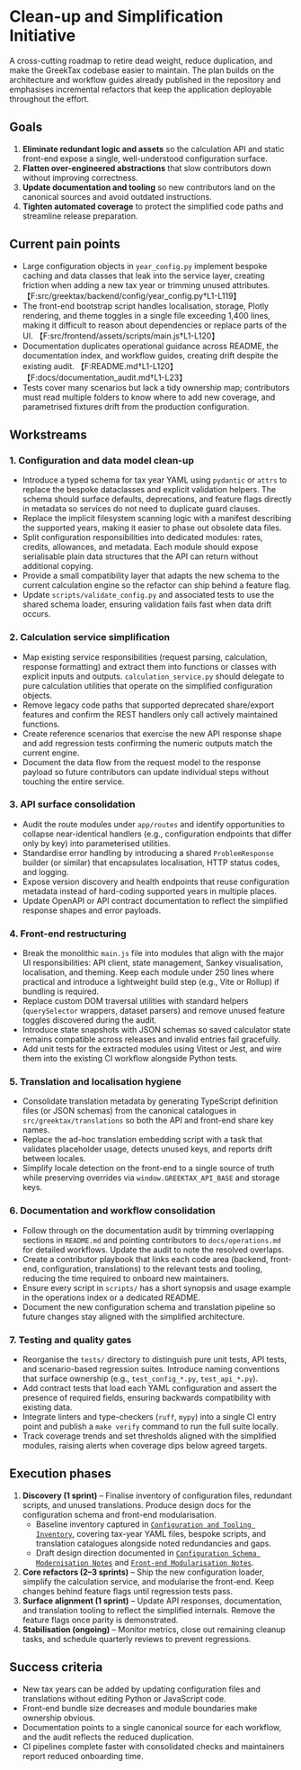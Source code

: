 # Clean-up and Simplification Initiative

A cross-cutting roadmap to retire dead weight, reduce duplication, and make the
GreekTax codebase easier to maintain. The plan builds on the architecture and
workflow guides already published in the repository and emphasises incremental
refactors that keep the application deployable throughout the effort.

## Goals

1. **Eliminate redundant logic and assets** so the calculation API and static
   front-end expose a single, well-understood configuration surface.
2. **Flatten over-engineered abstractions** that slow contributors down without
   improving correctness.
3. **Update documentation and tooling** so new contributors land on the
   canonical sources and avoid outdated instructions.
4. **Tighten automated coverage** to protect the simplified code paths and
   streamline release preparation.

## Current pain points

- Large configuration objects in `year_config.py` implement bespoke caching and
  data classes that leak into the service layer, creating friction when adding a
  new tax year or trimming unused attributes. 【F:src/greektax/backend/config/year_config.py†L1-L119】
- The front-end bootstrap script handles localisation, storage, Plotly
  rendering, and theme toggles in a single file exceeding 1,400 lines, making it
  difficult to reason about dependencies or replace parts of the UI. 【F:src/frontend/assets/scripts/main.js†L1-L120】
- Documentation duplicates operational guidance across README, the
  documentation index, and workflow guides, creating drift despite the existing
  audit. 【F:README.md†L1-L120】【F:docs/documentation_audit.md†L1-L23】
- Tests cover many scenarios but lack a tidy ownership map; contributors must
  read multiple folders to know where to add new coverage, and parametrised
  fixtures drift from the production configuration.

## Workstreams

### 1. Configuration and data model clean-up

- Introduce a typed schema for tax year YAML using `pydantic` or `attrs` to
  replace the bespoke dataclasses and explicit validation helpers. The schema
  should surface defaults, deprecations, and feature flags directly in metadata
  so services do not need to duplicate guard clauses.
- Replace the implicit filesystem scanning logic with a manifest describing the
  supported years, making it easier to phase out obsolete data files.
- Split configuration responsibilities into dedicated modules: rates, credits,
  allowances, and metadata. Each module should expose serialisable plain data
  structures that the API can return without additional copying.
- Provide a small compatibility layer that adapts the new schema to the current
  calculation engine so the refactor can ship behind a feature flag.
- Update `scripts/validate_config.py` and associated tests to use the shared
  schema loader, ensuring validation fails fast when data drift occurs.

### 2. Calculation service simplification

- Map existing service responsibilities (request parsing, calculation, response
  formatting) and extract them into functions or classes with explicit inputs
  and outputs. `calculation_service.py` should delegate to pure calculation
  utilities that operate on the simplified configuration objects.
- Remove legacy code paths that supported deprecated share/export features and
  confirm the REST handlers only call actively maintained functions.
- Create reference scenarios that exercise the new API response shape and add
  regression tests confirming the numeric outputs match the current engine.
- Document the data flow from the request model to the response payload so
  future contributors can update individual steps without touching the entire
  service.

### 3. API surface consolidation

- Audit the route modules under `app/routes` and identify opportunities to
  collapse near-identical handlers (e.g., configuration endpoints that differ
  only by key) into parameterised utilities.
- Standardise error handling by introducing a shared `ProblemResponse` builder
  (or similar) that encapsulates localisation, HTTP status codes, and logging.
- Expose version discovery and health endpoints that reuse configuration
  metadata instead of hard-coding supported years in multiple places.
- Update OpenAPI or API contract documentation to reflect the simplified
  response shapes and error payloads.

### 4. Front-end restructuring

- Break the monolithic `main.js` file into modules that align with the major UI
  responsibilities: API client, state management, Sankey visualisation,
  localisation, and theming. Keep each module under 250 lines where practical
  and introduce a lightweight build step (e.g., Vite or Rollup) if bundling is
  required.
- Replace custom DOM traversal utilities with standard helpers (`querySelector`
  wrappers, dataset parsers) and remove unused feature toggles discovered during
  the audit.
- Introduce state snapshots with JSON schemas so saved calculator state remains
  compatible across releases and invalid entries fail gracefully.
- Add unit tests for the extracted modules using Vitest or Jest, and wire them
  into the existing CI workflow alongside Python tests.

### 5. Translation and localisation hygiene

- Consolidate translation metadata by generating TypeScript definition files
  (or JSON schemas) from the canonical catalogues in `src/greektax/translations`
  so both the API and front-end share key names.
- Replace the ad-hoc translation embedding script with a task that validates
  placeholder usage, detects unused keys, and reports drift between locales.
- Simplify locale detection on the front-end to a single source of truth while
  preserving overrides via `window.GREEKTAX_API_BASE` and storage keys.

### 6. Documentation and workflow consolidation

- Follow through on the documentation audit by trimming overlapping sections in
  `README.md` and pointing contributors to `docs/operations.md` for detailed
  workflows. Update the audit to note the resolved overlaps.
- Create a contributor playbook that links each code area (backend, front-end,
  configuration, translations) to the relevant tests and tooling, reducing the
  time required to onboard new maintainers.
- Ensure every script in `scripts/` has a short synopsis and usage example in
  the operations index or a dedicated README.
- Document the new configuration schema and translation pipeline so future
  changes stay aligned with the simplified architecture.

### 7. Testing and quality gates

- Reorganise the `tests/` directory to distinguish pure unit tests, API tests,
  and scenario-based regression suites. Introduce naming conventions that
  surface ownership (e.g., `test_config_*.py`, `test_api_*.py`).
- Add contract tests that load each YAML configuration and assert the presence
  of required fields, ensuring backwards compatibility with existing data.
- Integrate linters and type-checkers (`ruff`, `mypy`) into a single CI entry
  point and publish a `make verify` command to run the full suite locally.
- Track coverage trends and set thresholds aligned with the simplified modules,
  raising alerts when coverage dips below agreed targets.

## Execution phases

1. **Discovery (1 sprint)** – Finalise inventory of configuration files,
   redundant scripts, and unused translations. Produce design docs for the
   configuration schema and front-end modularisation.
   - Baseline inventory captured in
     [`Configuration and Tooling Inventory`](reference/configuration_inventory.md),
     covering tax-year YAML files, bespoke scripts, and translation catalogues
     alongside noted redundancies and gaps.
   - Draft design direction documented in
     [`Configuration Schema Modernisation Notes`](reference/config_schema_design_notes.md)
     and [`Front-end Modularisation Notes`](reference/frontend_modularisation_notes.md).
2. **Core refactors (2–3 sprints)** – Ship the new configuration loader,
   simplify the calculation service, and modularise the front-end. Keep changes
   behind feature flags until regression tests pass.
3. **Surface alignment (1 sprint)** – Update API responses, documentation, and
   translation tooling to reflect the simplified internals. Remove the feature
   flags once parity is demonstrated.
4. **Stabilisation (ongoing)** – Monitor metrics, close out remaining cleanup
   tasks, and schedule quarterly reviews to prevent regressions.

## Success criteria

- New tax years can be added by updating configuration files and translations
  without editing Python or JavaScript code.
- Front-end bundle size decreases and module boundaries make ownership obvious.
- Documentation points to a single canonical source for each workflow, and the
  audit reflects the reduced duplication.
- CI pipelines complete faster with consolidated checks and maintainers report
  reduced onboarding time.
